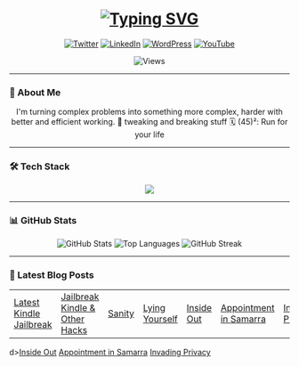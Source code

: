 <!--
### Hi, _why are_ you **smiling xD**

- 🔭 I’m currently working on ... Something
- 🌱 I’m currently learning ... How to read and write
- 👯 I’m looking to collaborate on ... **Confidential**
- 🤔 I’m looking for help with ... _React.js_
- 💬 Ask me about ...
- 📫 How to reach me: **Telegram**
- 😄 Pronouns: ...
- ⚡ Fun fact: ...
-->

<!-- Typing SVG -->
<h1 align="center">
  <a href="https://git.io/typing-svg">
    <img src="https://readme-typing-svg.demolab.com/?font=JetBrains+Mono&weight=600&size=18&duration=2000&pause=1000&color=F70000&background=FFFFFF00&center=true&vCenter=true&multiline=true&width=600&height=100&lines=The+more+I+learn%2C;the+more+I+realise;that;I+forgot+something" alt="Typing SVG" />
  </a>
</h1>

<!-- Social Icons -->
<p align="center">
  <a href="https://twitter.com/abish4i"><img src="https://img.shields.io/badge/Twitter-1DA1F2?style=for-the-badge&logo=twitter&logoColor=white" alt="Twitter"></a>
  <a href="https://linkedin.com/in/abish4i"><img src="https://img.shields.io/badge/LinkedIn-0077B5?style=for-the-badge&logo=linkedin&logoColor=white" alt="LinkedIn"></a>
  <a href="https://inknowhere.wordpress.com"><img src="https://img.shields.io/badge/WordPress-21759B?style=for-the-badge&logo=wordpress&logoColor=white" alt="WordPress"></a>
  <a href="https://youtube.com/@abish4i"><img src="https://img.shields.io/badge/YouTube-FF0000?style=for-the-badge&logo=youtube&logoColor=white" alt="YouTube"></a>
</p>

<!-- View Counter -->
<p align="center">
  <img src="https://count.getloli.com/@Abish4i?name=Abish4i&theme=booru-lewd&padding=7&offset=0&align=center&scale=1&pixelated=1&darkmode=1&autonum=21900" alt="Views" />
</p>

---
### 📖 About Me

<p align="center">
  I'm turning complex problems into something more complex, harder with better and efficient working. 
🏇 tweaking and breaking stuff
🗓️ (45)²: Run for your life
</p>

---
### 🛠️ Tech Stack

<!-- Skills -->
<p align="center">
  <a href="https://skillicons.dev">
    <img src="https://skillicons.dev/icons?i=py,js,html,css,mongodb,gcp,r,wordpress&perline=4" />
  </a>
</p>

---
### 📊 GitHub Stats

<!-- GitHub Stats -->
<p align="center">
  <img src="https://github-readme-stats.vercel.app/api?username=abish4i&show_icons=true&theme=tokyonight&include_all_commits=true&count_private=true" alt="GitHub Stats" />
  <img src="https://github-readme-stats.vercel.app/api/top-langs/?username=abish4i&layout=compact&theme=tokyonight" alt="Top Languages" />
  <img src="https://github-readme-streak-stats.herokuapp.com/?user=abish4i&theme=tokyonight" alt="GitHub Streak" />
</p>

---
### 📝 Latest Blog Posts

<table width="100%">
<tr>
<!-- BLOG-POST-LIST:START -->
<td><a href="https://inknowhere.wordpress.com/latest-kindle-jailbreak">Latest Kindle Jailbreak</a></td>
<td><a href="https://inknowhere.wordpress.com/2020/05/31/kindlehacks/">Jailbreak Kindle & Other Hacks</a></td>
<td><a href="https://inknowhere.wordpress.com/sanity">Sanity</a></td>
<td><a href="https://inknowhere.wordpress.com/lying-yourself">Lying Yourself</a></td>
<td><a href="https://inknowhere.wordpress.com/inside-out">Inside Out</a></td>
<td><a href="https://inknowhere.wordpress.com/appointment-in-samarra">Appointment in Samarra</a></td>
<td><a href="https://inknowhere.wordpress.com/invading-privacy">Invading Privacy</a></td>
<!-- BLOG-POST-LIST:END -->
</tr>
</table>d><a href="https://inknowhere.wordpress.com/inside-out">Inside Out</a></td>
<td><a href="https://inknowhere.wordpress.com/appointment-in-samarra">Appointment in Samarra</a></td>
<td><a href="https://inknowhere.wordpress.com/invading-privacy">Invading Privacy</a></td>
<!-- BLOG-POST-LIST:END -->
</tr>
</table>

